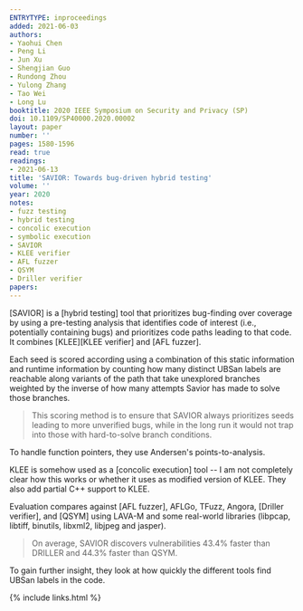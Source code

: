 ```yaml
---
ENTRYTYPE: inproceedings
added: 2021-06-03
authors:
- Yaohui Chen
- Peng Li
- Jun Xu
- Shengjian Guo
- Rundong Zhou
- Yulong Zhang
- Tao Wei
- Long Lu
booktitle: 2020 IEEE Symposium on Security and Privacy (SP)
doi: 10.1109/SP40000.2020.00002
layout: paper
number: ''
pages: 1580-1596
read: true
readings:
- 2021-06-13
title: 'SAVIOR: Towards bug-driven hybrid testing'
volume: ''
year: 2020
notes:
- fuzz testing
- hybrid testing
- concolic execution
- symbolic execution
- SAVIOR
- KLEE verifier
- AFL fuzzer
- QSYM
- Driller verifier
papers:
---
```


[SAVIOR] is a [hybrid testing] tool that prioritizes bug-finding over
coverage by using a pre-testing analysis that identifies code of interest
(i.e., potentially containing bugs) and prioritizes code paths leading to that
code.
It combines [KLEE][KLEE verifier] and [AFL fuzzer].

Each seed is scored according using a combination of this static information
and runtime information by counting how many distinct UBSan labels are reachable along
variants of the path that take unexplored branches weighted by the inverse of
how many attempts Savior has made to solve those branches.

> This scoring method is to ensure that SAVIOR always prioritizes seeds leading
> to more unverified bugs, while in the long run it would not trap into those with
> hard-to-solve branch conditions.

To handle function pointers, they use Andersen's points-to-analysis.

KLEE is somehow used as a  [concolic execution] tool -- I am not completely
clear how this works or whether it uses as modified version of KLEE.
They also add partial C++ support to KLEE.

Evaluation compares against [AFL fuzzer], AFLGo, TFuzz, Angora, [Driller verifier],
and [QSYM] using LAVA-M and some real-world libraries (libpcap, libtiff, binutils, libxml2,
libjpeg and jasper).

> On average, SAVIOR discovers vulnerabilities 43.4% faster than DRILLER
> and 44.3% faster than QSYM.

To gain further insight, they look at how quickly the different tools 
find UBSan labels in the code.


{% include links.html %}

